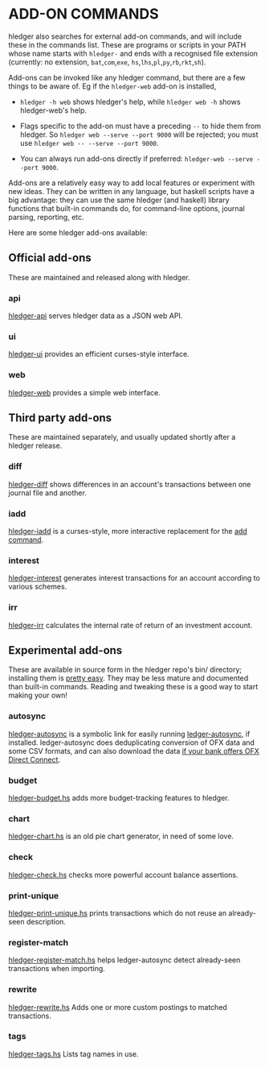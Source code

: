 # ADD-ON COMMANDS

hledger also searches for external add-on commands, and will include these in the commands list.
These are programs or scripts in your PATH whose name starts with `hledger-`
and ends with a recognised file extension 
(currently: no extension, `bat`,`com`,`exe`, `hs`,`lhs`,`pl`,`py`,`rb`,`rkt`,`sh`).

Add-ons can be invoked like any hledger command, but there are a few things to be aware of.
Eg if the `hledger-web` add-on is installed,

- `hledger -h web` shows hledger's help, while `hledger web -h` shows hledger-web's help.
  
- Flags specific to the add-on must have a preceding `--` to hide them from hledger.
  So `hledger web --serve --port 9000` will be rejected; you must use `hledger web -- --serve --port 9000`.

- You can always run add-ons directly if preferred: `hledger-web --serve --port 9000`.

Add-ons are a relatively easy way to add local features or experiment with new ideas.
They can be written in any language, but haskell scripts have a big advantage:
they can use the same hledger (and haskell) library functions that built-in commands do,
for command-line options, journal parsing, reporting, etc.

Here are some hledger add-ons available:

## Official add-ons

These are maintained and released along with hledger.   

### api
[hledger-api](hledger-api.html) serves hledger data as a JSON web API. 

### ui
[hledger-ui](hledger-ui.html) provides an efficient curses-style interface. 

### web
[hledger-web](hledger-web.html) provides a simple web interface.

## Third party add-ons

These are maintained separately, and usually updated shortly after a hledger release.

### diff

[hledger-diff](http://hackage.haskell.org/package/hledger-diff)
shows differences in an account's transactions between one journal file and another.

### iadd

[hledger-iadd](http://hackage.haskell.org/package/hledger-iadd)
is a curses-style, more interactive replacement for the [add command](/hledger.html#add). 

### interest

[hledger-interest](http://hackage.haskell.org/package/hledger-interest)
generates interest transactions for an account according to various schemes. 

### irr
[hledger-irr](http://hackage.haskell.org/package/hledger-irr)
calculates the internal rate of return of an investment account.

## Experimental add-ons
  
These are available in source form in the hledger repo's bin/ directory; 
installing them is [pretty easy](/download.html#d).
They may be less mature and documented than built-in commands.
Reading and tweaking these is a good way to start making your own!

### autosync

[hledger-autosync](https://github.com/simonmichael/hledger/blob/master/bin/hledger-autosync) 
is a symbolic link for easily running 
[ledger-autosync](https://pypi.python.org/pypi/ledger-autosync), if installed. 
ledger-autosync does deduplicating conversion of OFX data and some CSV formats,
and can also download the data 
[if your bank offers OFX Direct Connect](http://wiki.gnucash.org/wiki/OFX_Direct_Connect_Bank_Settings). 

### budget

[hledger-budget.hs](https://github.com/simonmichael/hledger/blob/master/bin/hledger-budget.hs#L10)
adds more budget-tracking features to hledger.

### chart

[hledger-chart.hs](https://github.com/simonmichael/hledger/blob/master/bin/hledger-chart.hs#L47)
is an old pie chart generator, in need of some love.

### check

[hledger-check.hs](https://github.com/simonmichael/hledger/blob/master/bin/hledger-check.hs)
checks more powerful account balance assertions.

### print-unique

[hledger-print-unique.hs](https://github.com/simonmichael/hledger/blob/master/bin/hledger-print-unique.hs#L15)
prints transactions which do not reuse an already-seen description.

### register-match

[hledger-register-match.hs](https://github.com/simonmichael/hledger/blob/master/bin/hledger-register-match.hs#L23)
helps ledger-autosync detect already-seen transactions when importing.

### rewrite

[hledger-rewrite.hs](https://github.com/simonmichael/hledger/blob/master/bin/hledger-rewrite.hs#L28)
Adds one or more custom postings to matched transactions.

### tags

[hledger-tags.hs](https://github.com/simonmichael/hledger/blob/master/bin/hledger-tags.hs)
Lists tag names in use.

